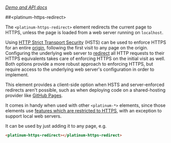 
<!---

This README is automatically generated from the comments in these files:
platinum-https-redirect.html

Edit those files, and our readme bot will duplicate them over here!
Edit this file, and the bot will squash your changes :)

The bot does some handling of markdown. Please file a bug if it does the wrong
thing! https://github.com/PolymerLabs/tedium/issues

-->

_[Demo and API docs](https://elements.polymer-project.org/elements/platinum-https-redirect)_


##&lt;platinum-https-redirect&gt;

The `<platinum-https-redirect>` element redirects the current page to HTTPS, unless the page is
loaded from a web server running on `localhost`.

Using [HTTP Strict Transport Security](https://en.wikipedia.org/wiki/HTTP_Strict_Transport_Security)
(HSTS) can be used to enforce HTTPS for an entire
[origin](https://html.spec.whatwg.org/multipage/browsers.html#origin), following the first visit to
any page on the origin. Configuring the underlying web server to
[redirect](https://en.wikipedia.org/wiki/HTTP_301) all HTTP requests to their HTTPS equivalents
takes care of enforcing HTTPS on the initial visit as well.
Both options provide a more robust approach to enforcing HTTPS, but require access to the underlying
web server's configuration in order to implement.

This element provides a client-side option when HSTS and server-enforced redirects aren't possible,
such as when deploying code on a shared-hosting provider like
[GitHub Pages](https://pages.github.com/).

It comes in handy when used with other `<platinum-*>` elements, since those elements use
[features which are restricted to HTTPS](http://www.chromium.org/Home/chromium-security/prefer-secure-origins-for-powerful-new-features),
with an exception to support local web servers.

It can be used by just adding it to any page, e.g.

```html
<platinum-https-redirect></platinum-https-redirect>
```
